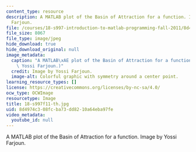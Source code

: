 ```yaml
---
content_type: resource
description: A MATLAB plot of the Basin of Attraction for a function. Image by Yossi
  Farjoun.
file: /courses/18-s997-introduction-to-matlab-programming-fall-2011/8d4974c308fcba73dd8210a64eba97fe_18-s997f11-th.jpg
file_size: 8067
file_type: image/jpeg
hide_download: true
hide_download_original: null
image_metadata:
  caption: "A MATLAB\xAE plot of the Basin of Attraction for a function. (Image by\
    \ Yossi Farjoun.)"
  credit: Image by Yossi Farjoun.
  image-alt: Colorful graphic with symmetry around a center point.
learning_resource_types: []
license: https://creativecommons.org/licenses/by-nc-sa/4.0/
ocw_type: OCWImage
resourcetype: Image
title: 18-s997f11-th.jpg
uid: 8d4974c3-08fc-ba73-dd82-10a64eba97fe
video_metadata:
  youtube_id: null
---
```

A MATLAB plot of the Basin of Attraction for a function. Image by Yossi Farjoun.